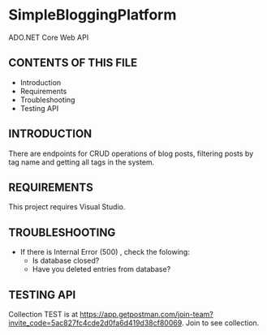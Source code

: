 # SimpleBloggingPlatform
ADO.NET Core Web API

CONTENTS OF THIS FILE
---------------------

 * Introduction
 * Requirements
 * Troubleshooting
 * Testing API


INTRODUCTION
------------

There are endpoints for CRUD operations of blog posts, filtering posts by tag name and getting all tags in the system.
 
 
 
REQUIREMENTS
------------

This project requires Visual Studio.



TROUBLESHOOTING
---------------

 * If there is Internal Error (500) , check the folowing:
    - Is database closed?
    - Have you deleted entries from database? 
    
    
TESTING API
------------

Collection TEST is at https://app.getpostman.com/join-team?invite_code=5ac827fc4cde2d0fa6d419d38cf80069. Join to see collection.

